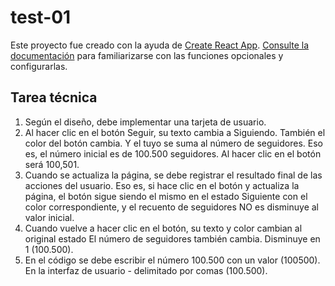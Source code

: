 # test-01

Este proyecto fue creado con la ayuda de
[Create React App](https://github.com/facebook/create-react-app).
[Consulte la documentación](https://facebook.github.io/create-react-app/docs/getting-started)
para familiarizarse con las funciones opcionales y configurarlas.

## Tarea técnica
1. Según el diseño, debe implementar una tarjeta de usuario.
2. Al hacer clic en el botón Seguir, su texto cambia a Siguiendo. También
el color del botón cambia. Y el tuyo se suma al número de seguidores. Eso es,
el número inicial es de 100.500 seguidores. Al hacer clic en el botón será
100,501.
3. Cuando se actualiza la página, se debe registrar el resultado final de las acciones del usuario. Eso es,
si hace clic en el botón y actualiza la página, el botón sigue siendo el mismo
en el estado Siguiente con el color correspondiente, y el recuento de seguidores NO es
disminuye al valor inicial.
4. Cuando vuelve a hacer clic en el botón, su texto y color cambian al original
estado El número de seguidores también cambia. Disminuye en 1
(100.500).
5. En el código se debe escribir el número 100.500 con un valor (100500). En la interfaz de usuario -
delimitado por comas (100.500).